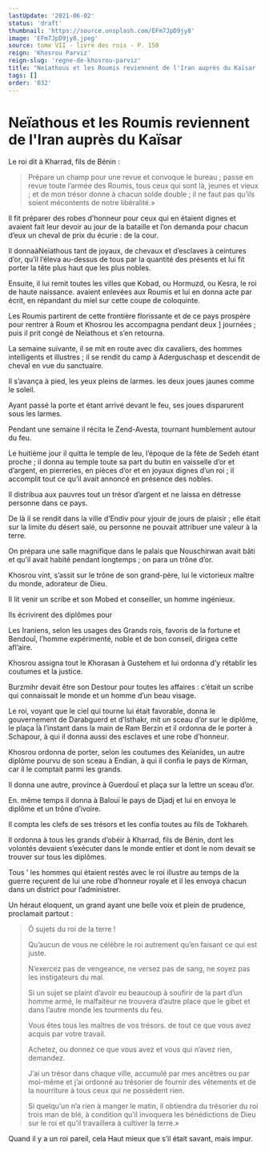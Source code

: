 ```yaml
---
lastUpdate: '2021-06-02'
status: 'draft'
thumbnail: 'https://source.unsplash.com/EFm7JpD9jy8'
image: 'EFm7JpD9jy8.jpeg'
source: tome VII - livre des rois - P. 150
reign: 'Khosrou Parviz'
reign-slug: 'regne-de-khosrou-parviz'
title: "Neïathous et les Roumis reviennent de l'Iran auprès du Kaïsar | Le Livre des Rois | Shâhnâmeh"
tags: []
order: '032'
---
```


# Neïathous et les Roumis reviennent de l'Iran auprès du Kaïsar

Le roi dit à Kharrad, fils de Bénin :

> Prépare un champ pour une revue et convoque le bureau ; passe en revue toute l’armée des Roumis, tous ceux qui sont là, jeunes et vieux ; et de mon trésor donne à chacun solde double ; il ne faut pas qu’ils soient mécontents de notre libéralité.»

Il fit préparer des robes d’honneur pour ceux qui en étaient dignes et avaient fait leur devoir au jour de la bataille et l’on demanda pour chacun d’eux un cheval de prix du écurie : de la cour.

Il donnaàNeïathous tant de joyaux, de chevaux et d’esclaves à ceintures d’or, qu’il l’éleva au-dessus de tous par la quantité des présents et lui fit porter la tête plus haut que les plus nobles.

Ensuite, il lui remit toutes les villes que Kobad, ou Hormuzd, ou Kesra, le roi de haute naissance. avaient enlevées aux Roumis et lui en donna acte par écrit, en répandant du miel sur cette coupe de coloquinte.

Les Roumis partirent de cette frontière florissante et de ce pays prospère pour rentrer à Roum et Khosrou les accompagna pendant deux ] journées ; puis il prit congé de Neïathous et s’en retourna.

La semaine suivante, il se mit en route avec dix cavaliers, des hommes intelligents et illustres ; il se rendit du camp à Aderguschasp et descendit de cheval en vue du sanctuaire.

Il s’avança à pied, les yeux pleins de larmes. les deux joues jaunes comme le soleil.

Ayant passé la porte et étant arrivé devant le feu, ses joues disparurent sous les larmes.

Pendant une semaine il récita le Zend-Avesta, tournant humblement autour du feu.

Le huitième jour il quitta le temple de leu, l’époque de la fête de Sedeh étant proche ; il donna au temple toute sa part du butin en vaisselle d’or et d’argent, en pierreries, en pièces d’or et en joyaux dignes d’un roi ; il accomplit tout ce qu’il avait annoncé en présence des nobles.

Il distribua aux pauvres tout un trésor d’argent et ne laissa en détresse personne dans ce pays.

De là il se rendit dans la ville d’Endiv pour yjouir de jours de plaisir ; elle était sur la limite du désert salé, ou personne ne pouvait attribuer une valeur à la terre.

On prépara une salle magnifique dans le palais que Nouschirwan avait bâti et qu’il avait habité pendant longtemps ; on para un trône d’or.

Khosrou vint, s’assit sur le trône de son grand-père, lui le victorieux maître du monde, adorateur de Dieu.

Il lit venir un scribe et son Mobed et conseiller, un homme ingénieux.

Ils écrivirent des diplômes pour

Les Iraniens, selon les usages des Grands rois, favoris de la fortune et Bendouî, l’homme expérimenté, noble et de bon conseil, dirigea cette afl’aire.

Khosrou assigna tout le Khorasan à Gustehem et lui ordonna d’y rétablir les coutumes et la justice.

Burzmihr devait être son Destour pour toutes les affaires : c’était un scribe qui connaissait le monde et un homme d’un beau visage.

Le roi, voyant que le ciel qui tourne lui était favorable, donna le gouvernement de Darabguerd et d’Isthakr, mit un sceau d’or sur le diplôme, le plaça Ïà l’instant dans la main de Ram Berzin et il ordonna de le porter à Schapour, à qui il donna aussi des esclaves et une robe d’honneur.

Khosrou ordonna de porter, selon les coutumes des Keïanides, un autre diplôme pourvu de son sceau à Endian, à qui il confia le pays de Kirman, car il le comptait parmi les grands.

Il donna une autre, province à Guerdouî et plaça sur la lettre un sceau d’or.

En. même temps il donna à Balouï le pays de Djadj et lui en envoya le diplôme et un trône d’ivoire.

Il compta les clefs de ses trésors et les confia toutes au fils de Tokhareh.

Il ordonna à tous les grands d’obéir à Kharrad, fils de Bénin, dont les volontés devaient s’exécuter dans le monde entier et dont le nom devait se trouver sur tous les diplômes.

Tous ’ les hommes qui étaient restés avec le roi illustre au temps de la guerre reçurent de lui une robe d’honneur royale et il les envoya chacun dans un district pour l’administrer.

Un héraut éloquent, un grand ayant une belle voix et plein de prudence, proclamait partout :

> Ô sujets du roi de la terre !
>
> Qu’aucun de vous ne célèbre le roi autrement qu’en faisant ce qui est juste.
>
> N’exercez pas de vengeance, ne versez pas de sang, ne soyez pas les instigateurs du mal.
>
> Si un sujet se plaint d’avoir eu beaucoup à soufirir de la part d’un homme armé, le malfaiteur ne trouvera d’autre place que le gibet et dans l’autre monde les tourments du feu.
>
> Vous êtes tous les maîtres de vos trésors. de tout ce que vous avez acquis par votre travail.
>
> Achetez, ou donnez ce que vous avez et vous qui n’avez rien, demandez.
>
> J’ai un trésor dans chaque ville, accumulé par mes ancêtres ou par moi-même et j’ai ordonné au trésorier de fournir des vêtements et de la nourriture à tous ceux qui ne possèdent rien.
>
> Si quelqu’un n’a rien à manger le matin, il obtiendra du trésorier du roi trois man de blé, à condition qu’il invoquera les bénédictions de Dieu sur le roi et qu’il travaillera à cultiver la terre.»

Quand il y a un roi pareil, cela Haut mieux que s’il était savant, mais impur.
